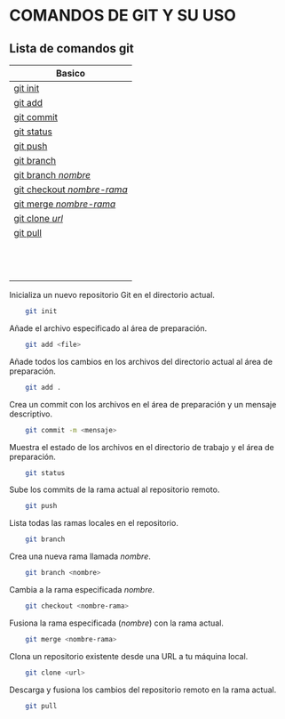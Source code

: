 COMANDOS DE GIT Y SU USO
========================

Lista de comandos git
----------------------

| Basico | 
| ------ | 
| [git init](./git-init.md) | 
| [git add ](./git-add.md) | 
| [git commit ](./git-commit.md) | 
| [git status](git-status.md) | 
| [git push](git-push.md) | 
| [git branch](#siete) | 
| [git branch *nombre*](#ocho) |
| [git checkout *nombre-rama*](#nueve) |
| [git merge *nombre-rama*](#diez) |
| [git clone *url*](#once) | 
| [git pull](#doce) |                                                 | Basico |                                                        
                                                | ------ | 
                                                | [git init](./git-init.md) | 
                                                | [git add ](./git-add.md) | 
                                                | [git commit ](./git-commit.md) | 
                                                | [git status](git-status.md) | 
                                                | [git push](git-push.md) | 
                                                | [git branch](#siete) | 
                                                | [git branch *nombre*](#ocho) |
                                                | [git checkout *nombre-rama*](#nueve) |
                                                | [git merge *nombre-rama*](#diez) |
                                                | [git clone *url*](#once) | 
                                                | [git pull](#doce) | 



Inicializa un nuevo repositorio Git en el directorio actual.

```bash
    git init 
```

Añade el archivo especificado al área de preparación.

```bash
    git add <file>
```

Añade todos los cambios en los archivos del directorio actual al área de preparación.

```bash
    git add .
```

Crea un commit con los archivos en el área de preparación y un mensaje descriptivo.

```bash
    git commit -m <mensaje>
```

Muestra el estado de los archivos en el directorio de trabajo y el área de preparación.

```bash
    git status
```

Sube los commits de la rama actual al repositorio remoto.

```bash
    git push
```

Lista todas las ramas locales en el repositorio.

```bash
    git branch
```

Crea una nueva rama llamada *nombre*.

```bash
    git branch <nombre>
```

Cambia a la rama especificada *nombre*.

```bash
    git checkout <nombre-rama>
```

Fusiona la rama especificada (*nombre*) con la rama actual.

```bash
    git merge <nombre-rama>
```

Clona un repositorio existente desde una URL a tu máquina local.

```bash
    git clone <url>
```

Descarga y fusiona los cambios del repositorio remoto en la rama actual.

```bash
    git pull
```

